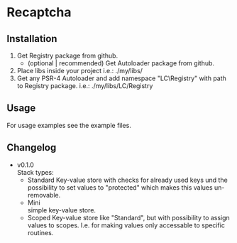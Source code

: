 # Recaptcha

## Installation
1. Get Registry package from github.
   * (optional | recommended) Get Autoloader package from github.
2. Place libs inside your project i.e.: ./my/libs/
3. Get any PSR-4 Autoloader and add namespace "LC\Registry" 
with path to Registry package. i.e.: ./my/libs/LC/Registry

## Usage
For usage examples see the example files.

## Changelog
* v0.1.0<br/>
  Stack types:
  * Standard
    Key-value store with checks for already used keys und the 
    possibility to set values to "protected" which makes this 
    values un-removable. 
  * Mini<br/>
    simple key-value store.
  * Scoped
    Key-value store like "Standard", but with possibility to 
    assign values to scopes. I.e. for making values only 
    accessable to specific routines. 